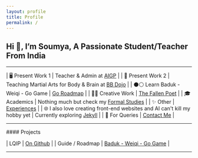 ```yaml
---
layout: profile
title: Profile
permalink: /
---
```


## Hi 👋, I’m Soumya, A Passionate Student/Teacher From India
<hr>

| 🖥️ Present Work 1  | Teacher & Admin at [AIGP](https://aigp.org.in/) |
| 🥋 Present Work 2 | Teaching Martial Arts for Body & Brain at [BB Dojo](https://bbdojo.soumyak4.in/) |
| ⚫⚪ Learn Baduk - Weiqi - Go Game | [Go Roadmap](https://weiqi.soumyak4.in/) |
| ✍🏽 Creative Work | [The Fallen Poet](/Artist) |
| 🎓 Academics | Nothing much but check my [Formal Studies](/Academics) |
| ✨ Other | [Experiences](https://soumyak4.in/Experiences) |
| 🌐 I also love creating front-end websites and AI can't kill my hobby yet | Currently exploring [Jekyll](https://app.daily.dev/squads/jekyllrb) |
| 💬 For Queries | [Contact Me](https://t.me/soumyak4) |

<hr>
#### Projects

| LQIP | [On Github](https://github.com/SoumyaK4/LQIP-base64) |
| Guide / Roadmap | [Baduk - Weiqi - Go Game](https://weiqi.soumyak4.in) |

<hr>

<a href="https://github.com/SoumyaK4" target="_blank" class="fab fa-github fa-2x"></a>
<a href="https://youtube.com/@SoumyaK4" target="_blank" class="fab fa-youtube fa-2x"></a>
<a href="https://instagram.com/SoumyaK4" target="_blank" class="fab fa-instagram fa-2x"></a>
<a href="https://twitch.tv/SoumyaK4" target="_blank" class="fab fa-twitch fa-2x"></a>
<a rel="me" href="https://mastodon.social/@SoumyaK4" target="_blank" class="fab fa-mastodon fa-2x"></a>
<a href="https://bsky.app/profile/soumyak4.bsky.social" target="_blank" class="fab fa-bluesky fa-2x"></a>
<a href="https://t.me/SoumyaK4" target="_blank" class="fab fa-telegram fa-2x"></a>
<a href="https://www.linkedin.com/in/soumyak4/" target="_blank" class="fab fa-linkedin fa-2x"></a>
<a href="https://www.tumblr.com/soumyak4" target="_blank" class="fab fa-tumblr fa-2x"></a>
<a href="https://www.reddit.com/user/SoumyaK4/" target="_blank" class="fab fa-reddit fa-2x"></a>
<a href="https://in.pinterest.com/SoumyaK4/" target="_blank" class="fab fa-pinterest fa-2x"></a>
<a href="https://www.threads.net/@soumyak4" target="_blank" class="fab fa-threads fa-2x"></a>
<a href="https://x.com/SoumyaK4_" target="_blank" class="fab fa-twitter fa-2x"></a>
<a href="https://www.facebook.com/SoumyaK4" target="_blank" class="fab fa-facebook fa-2x"></a>
<a href="https://en.wikipedia.org/wiki/User:SoumyaK4" target="_blank" class="fab fa-wikipedia-w fa-2x"></a>
<a href="https://www.torn.com/profiles.php?XID=2361200" target="_blank" class="fas fa-t fa-2x"></a>
